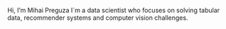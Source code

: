 Hi, I’m Mihai Preguza
I`m a data scientist who focuses on solving tabular data, recommender systems and computer vision challenges. 
<!---
preguza/preguza is a ✨ special ✨ repository because its `README.md` (this file) appears on your GitHub profile.
You can click the Preview link to take a look at your changes.
--->
